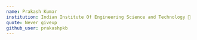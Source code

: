 ```yaml
---
name: Prakash Kumar 
institution: Indian Institute Of Engineering Science and Technology 🚩 
quote: Never giveup
github_user: prakashpkb
---
```

